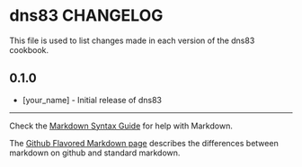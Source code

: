 dns83 CHANGELOG
===============

This file is used to list changes made in each version of the dns83 cookbook.

0.1.0
-----
- [your_name] - Initial release of dns83

- - -
Check the [Markdown Syntax Guide](http://daringfireball.net/projects/markdown/syntax) for help with Markdown.

The [Github Flavored Markdown page](http://github.github.com/github-flavored-markdown/) describes the differences between markdown on github and standard markdown.
